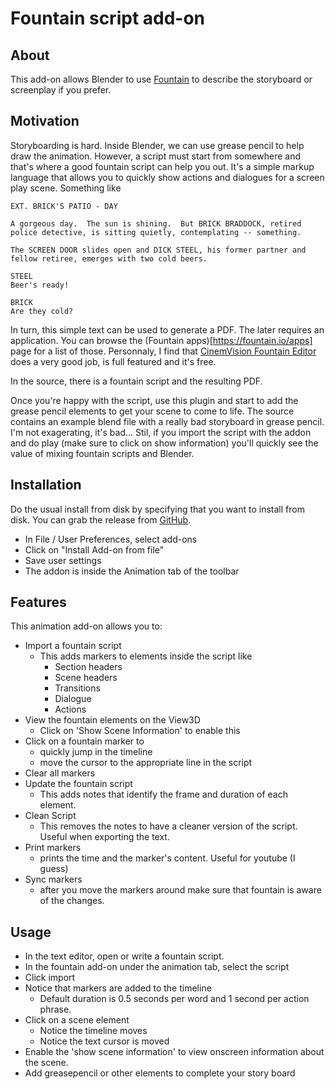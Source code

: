 # Fountain script add-on

## About

This add-on allows Blender to use [Fountain](https://fountain.io/) to describe the storyboard or screenplay if you prefer. 

## Motivation

Storyboarding is hard. Inside Blender, we can use grease pencil to help draw the animation. However, a script must start
from somewhere and that's where a good fountain script can help you out. It's a simple markup language that allows
you to quickly show actions and dialogues for a screen play scene. Something like

```
EXT. BRICK'S PATIO - DAY

A gorgeous day.  The sun is shining.  But BRICK BRADDOCK, retired police detective, is sitting quietly, contemplating -- something.

The SCREEN DOOR slides open and DICK STEEL, his former partner and fellow retiree, emerges with two cold beers.

STEEL
Beer's ready!

BRICK
Are they cold?
```

In turn, this simple text can be used to generate a PDF. The later requires an application. You can browse the (Fountain apps)[https://fountain.io/apps] page for a list of those. Personnaly, I find that [CinemVision Fountain Editor](http://cinemavision.com/ftneditor) does a very good job, is full featured and it's free. 

In the source, there is a fountain script and the resulting PDF.

Once you're happy with the script, use this plugin and start to add the grease pencil elements to get your scene to come to life. The source contains an example blend file with a really bad storyboard in grease pencil. I'm not exagerating, it's bad... Stil, if you import the script with the addon and do play (make sure to click on show information) you'll quickly see the value of mixing fountain scripts and Blender.

## Installation

Do the usual install from disk by specifying that you want to install from disk. You can grab the release from [GitHub](https://github.com/philippe-lavoie/blender-fountain-addon/releases).

- In File / User Preferences, select add-ons
- Click on "Install Add-on from file"
- Save user settings
- The addon is inside the Animation tab of the toolbar


## Features

This animation add-on allows you to:
- Import a fountain script
    - This adds markers to elements inside the script like
        - Section headers
        - Scene headers
        - Transitions
        - Dialogue
        - Actions
- View the fountain elements on the View3D
    - Click on 'Show Scene Information' to enable this
- Click on a fountain marker to 
    - quickly jump in the timeline
    - move the cursor to the appropriate line in the script
- Clear all markers
- Update the fountain script
    - This adds notes that identify the frame and duration of each element.
- Clean Script
    - This removes the notes to have a cleaner version of the script. Useful when exporting the text.
- Print markers
    - prints the time and the marker's content. Useful for youtube (I guess)
- Sync markers
    - after you move the markers around make sure that
    fountain is aware of the changes.

## Usage

+ In the text editor, open or write a fountain script.
+ In the fountain add-on under the animation tab, select the script
+ Click import
+ Notice that markers are added to the timeline
    - Default duration is 0.5 seconds per word and 1 second per action phrase.
+ Click on a scene element
    - Notice the timeline moves
    - Notice the text cursor is moved
+ Enable the 'show scene information' to view onscreen information about the scene.
+ Add greasepencil or other elements to complete your story board



